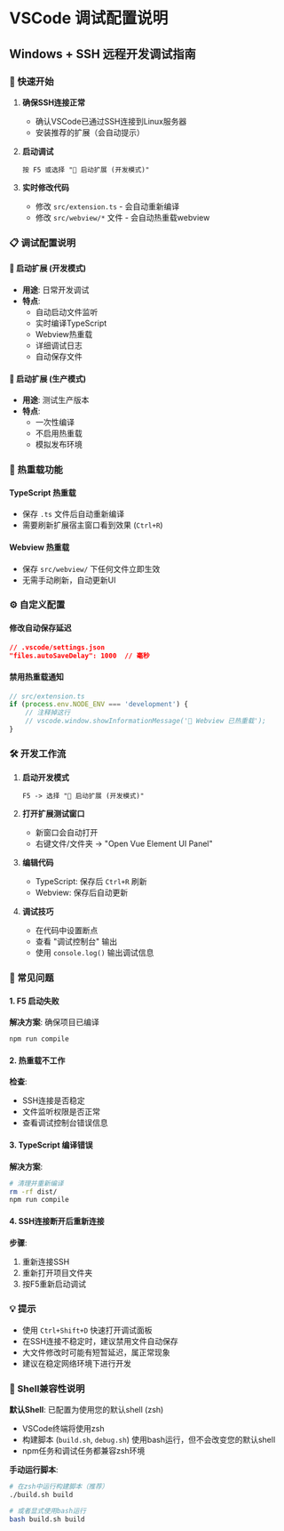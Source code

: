 # VSCode 调试配置说明

## Windows + SSH 远程开发调试指南

### 🚀 快速开始

1. **确保SSH连接正常**
   - 确认VSCode已通过SSH连接到Linux服务器
   - 安装推荐的扩展（会自动提示）

2. **启动调试**
   ```
   按 F5 或选择 "🚀 启动扩展 (开发模式)"
   ```

3. **实时修改代码**
   - 修改 `src/extension.ts` - 会自动重新编译
   - 修改 `src/webview/*` 文件 - 会自动热重载webview

### 📋 调试配置说明

#### 🚀 启动扩展 (开发模式)
- **用途**: 日常开发调试
- **特点**: 
  - 自动启动文件监听
  - 实时编译TypeScript
  - Webview热重载
  - 详细调试日志
  - 自动保存文件

#### 🔧 启动扩展 (生产模式)  
- **用途**: 测试生产版本
- **特点**:
  - 一次性编译
  - 不启用热重载
  - 模拟发布环境

### 🔄 热重载功能

#### TypeScript 热重载
- 保存 `.ts` 文件后自动重新编译
- 需要刷新扩展宿主窗口看到效果 (`Ctrl+R`)

#### Webview 热重载  
- 保存 `src/webview/` 下任何文件立即生效
- 无需手动刷新，自动更新UI

### ⚙️ 自定义配置

#### 修改自动保存延迟
```json
// .vscode/settings.json
"files.autoSaveDelay": 1000  // 毫秒
```

#### 禁用热重载通知
```typescript  
// src/extension.ts
if (process.env.NODE_ENV === 'development') {
    // 注释掉这行
    // vscode.window.showInformationMessage('🔄 Webview 已热重载');
}
```

### 🛠️ 开发工作流

1. **启动开发模式**
   ```
   F5 -> 选择 "🚀 启动扩展 (开发模式)"
   ```

2. **打开扩展测试窗口**
   - 新窗口会自动打开
   - 右键文件/文件夹 -> "Open Vue Element UI Panel"

3. **编辑代码**
   - TypeScript: 保存后 `Ctrl+R` 刷新
   - Webview: 保存后自动更新

4. **调试技巧**
   - 在代码中设置断点
   - 查看 "调试控制台" 输出
   - 使用 `console.log()` 输出调试信息

### 🐛 常见问题

#### 1. F5 启动失败
**解决方案**: 确保项目已编译
```bash
npm run compile
```

#### 2. 热重载不工作
**检查**: 
- SSH连接是否稳定
- 文件监听权限是否正常
- 查看调试控制台错误信息

#### 3. TypeScript 编译错误
**解决方案**:
```bash
# 清理并重新编译
rm -rf dist/
npm run compile
```

#### 4. SSH连接断开后重新连接
**步骤**:
1. 重新连接SSH
2. 重新打开项目文件夹
3. 按F5重新启动调试

### 💡 提示

- 使用 `Ctrl+Shift+D` 快速打开调试面板
- 在SSH连接不稳定时，建议禁用文件自动保存
- 大文件修改时可能有短暂延迟，属正常现象
- 建议在稳定网络环境下进行开发

### 🐚 Shell兼容性说明

**默认Shell**: 已配置为使用您的默认shell (zsh)
- VSCode终端将使用zsh
- 构建脚本 (`build.sh`, `debug.sh`) 使用bash运行，但不会改变您的默认shell
- npm任务和调试任务都兼容zsh环境

**手动运行脚本**:
```bash
# 在zsh中运行构建脚本（推荐）
./build.sh build

# 或者显式使用bash运行
bash build.sh build
```
